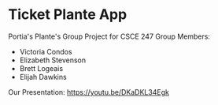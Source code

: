 # Ticket Plante App
Portia's Plante's Group Project for CSCE 247 
Group Members:
- Victoria Condos
- Elizabeth Stevenson
- Brett Logeais
- Elijah Dawkins

Our Presentation: 
https://youtu.be/DKaDKL34Egk

